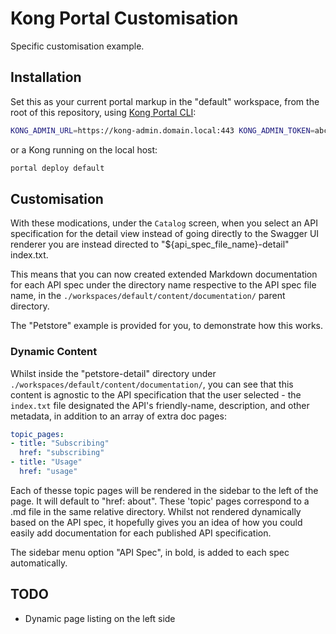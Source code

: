 # Kong Portal Customisation

Specific customisation example.

## Installation

Set this as your current portal markup in the "default" workspace, from the root of this repository, using [Kong Portal CLI](https://github.com/Kong/kong-portal-cli):

```sh
KONG_ADMIN_URL=https://kong-admin.domain.local:443 KONG_ADMIN_TOKEN=abc portal -D deploy default
```

or a Kong running on the local host:

```sh
portal deploy default
```

## Customisation

With these modications, under the `Catalog` screen, when you select an API specification for the detail view instead of going directly to the Swagger UI renderer you are instead directed to "${api_spec_file_name}-detail" index.txt.

This means that you can now created extended Markdown documentation for each API spec under the directory name respective to the API spec file name, in the `./workspaces/default/content/documentation/` parent directory.

The "Petstore" example is provided for you, to demonstrate how this works.

### Dynamic Content

Whilst inside the "petstore-detail" directory under `./workspaces/default/content/documentation/`, you can see that this content is agnostic to the API specification that the user selected - the `index.txt` file designated the API's friendly-name, description, and other metadata, in addition to an array of extra doc pages:

```yaml
topic_pages:
- title: "Subscribing"
  href: "subscribing"
- title: "Usage"
  href: "usage"
```

Each of thesse topic pages will be rendered in the sidebar to the left of the page. It will default to "href: about".
These 'topic' pages correspond to a .md file in the same relative directory. Whilst not rendered dynamically based on the API spec, it hopefully gives you an idea of how you could easily add documentation for each published API specification.

The sidebar menu option "API Spec", in bold, is added to each spec automatically.

## TODO

* Dynamic page listing on the left side
